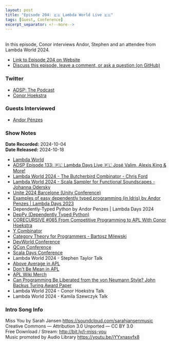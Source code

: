```yaml
---
layout: post
title: "Episode 204: 🇪🇸 Lambda World Live 🇪🇸"
tags: [Guest, Conference]
excerpt_separator: <!--more-->
---
```



<br>In this episode, Conor interviews Andor, Stephen and an attendee from Lambda World 2024.

<!--more-->

* [Link to Episode 204 on Website](https://adspthepodcast.com/2024/10/18/Episode-204.html)
* [Discuss this episode, leave a comment, or ask a question (on GitHub)](https://github.com/codereport/adsp2/discussions/103)

### Twitter
 
* [ADSP: The Podcast](https://twitter.com/adspthepodcast)
* [Conor Hoekstra](https://twitter.com/code_report)

### Guests Interviewed

* [Andor Pénzes](https://twitter.com/sverien)

### Show Notes

**Date Recorded:** 2024-10-04 <br>
**Date Released:** 2024-10-18

* [Lambda World](https://lambda.world/)
* [ADSP Episode 133: 🇵🇱 Lambda Days Live 🇵🇱 José Valim, Alexis King & More!](https://adspthepodcast.com/2023/06/09/Episode-133.html)
* [Lambda World 2024 - The Butcherbird Combinator - Chris Ford](https://www.youtube.com/watch?v=1VTcCkFd4GU)
* [Lambda World 2024 - Scala Sampler for Functional Soundscapes - Johanna Odersky](https://www.youtube.com/watch?v=B-dHl6ahTfE)
* [Unite 2024 Barcelone (Unity Conference)](https://unity.com/events/unite)
* [Examples of easy dependently typed programming (in Idris) by Andor Penzes | Lambda Days 2023](https://www.youtube.com/watch?v=t7d4-w_gUbc)
* Dependently-Typed Python by Andor Penzes | Lambda Days 2024
* [DepPy (Dependently Typed Python)](https://github.com/andorp/DepPy)
* [CORECURSIVE #065 From Competitive Programming to APL With Conor Hoekstra](https://corecursive.com/065-competitive-coding-with-conor-hoekstra/)
* [Y Combinator](https://en.wikipedia.org/wiki/Fixed-point_combinator#Y_combinator_in_lambda_calculus)
* [Category Theory for Programmers - Bartosz Milewski](https://github.com/hmemcpy/milewski-ctfp-pdf)
* [DevWorld Conference](https://devworldconference.com/)
* [QCon Conference](https://qconferences.com/)
* [Scala Days Conference](https://scaladays.org/)
* Lambda World 2024 - Stephen Taylor Talk
* [Above Average in APL](https://tryapl.org/?clear&q=AboveAverage%20%E2%86%90%20%E2%8A%A2%3E%2B%2F%C3%B7%E2%89%A2&run)
* [Don't Be Mean in APL](https://tryapl.org/?clear&q=DontBeMean%20%E2%86%90%20%E2%8A%A2%E2%89%A0%2B%2F%C3%B7%E2%89%A2&run)
* [APL Wiki Merch](https://aplwiki.com/wiki/APL_merchandise)
* [Can Programming Be Liberated from the von Neumann Style? John Backus Turing Award Paper](https://worrydream.com/refs/Backus_1978_-_Can_Programming_Be_Liberated_from_the_von_Neumann_Style.pdf)
* Lambda World 2024 - Conor Hoekstra Talk
* Lambda World 2024 - Kamila Szewczyk Talk

### Intro Song Info
 
Miss You by Sarah Jansen https://soundcloud.com/sarahjansenmusic<br>
Creative Commons — Attribution 3.0 Unported — CC BY 3.0<br>
Free Download / Stream: http://bit.ly/l-miss-you<br>
Music promoted by Audio Library https://youtu.be/iYYxnasvfx8<br>
